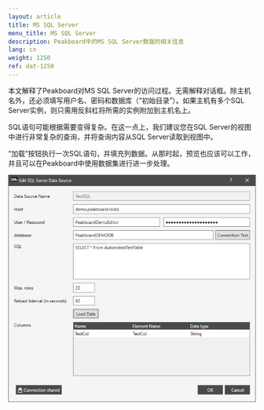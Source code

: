```yaml
---
layout: article
title: MS SQL Server
menu_title: MS SQL Server
description: Peakboard中的MS SQL Server数据的相关信息
lang: cn
weight: 1250
ref: dat-1250
---
```

本文解释了Peakboard对MS SQL Server的访问过程。无需解释对话框。除主机名外，还必须填写用户名、密码和数据库（“初始目录”）。如果主机有多个SQL Server实例，则只需用反斜杠将所需的实例附加到主机名上。

SQL语句可能根据需要变得复杂。在这一点上，我们建议您在SQL Server的视图中进行非常复杂的查询，并将查询内容从SQL Server读取到视图中。

“加载”按钮执行一次SQL语句，并填充列数据。从那时起，预览也应该可以工作，并且可以在Peakboard中使用数据集进行进一步处理。

![Add SQL Server Data](/assets/images/data-sources/ms-sql/add-sql-server-data.png)

